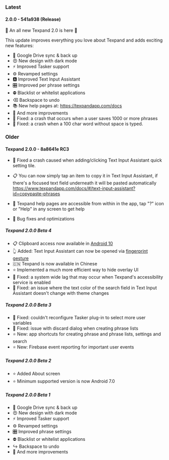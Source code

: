 ### Latest

#### 2.0.0 - 541a938 (Release)

🎊 An all new Texpand 2.0 is here 🎊

This update improves everything you love about Texpand and adds exciting new features:

- 🔄 Google Drive sync & back up
- 😍 New design with dark mode
- ⚡  Improved Tasker support
- ⚙️ Revamped settings
- 🅰  Improved Text Input Assistant 
- 🎛️ Improved per phrase settings
- ⛔ Blacklist or whitelist applications
- ⌫  Backspace to undo  
- 📚 New help pages at: https://texpandapp.com/docs
- 🔧 And more improvements
- 🐞 Fixed: a crash that occurs when a user saves 1000 or more phrases
- 🐞 Fixed: a crash when a 100 char word without space is typed.



### Older

#### Texpand 2.0.0 - 8a8641e RC3

- 🐞 Fixed a crash caused when adding/clicking Text Input Assistant quick setting tile.

- 📋 You can now simply tap an item to copy it in Text Input Assistant, if there's a focused text field underneath it will be pasted automatically https://www.texpandapp.com/docs/#/text-input-assistant?id=copypaste-phrases

- 📖 Texpand help pages are accessible from within in the app, tap "?" icon or "Help" in any screen to get help

- 🐞 Bug fixes and optimizations


##### Texpand 2.0.0 Beta 4

- 📋 Clipboard access now available in [Android 10](/text-input-assistant?id=clipboard-access-in-android-10 'target=_self')
- 👆 Added: Text Input Assistant can now be opened via [fingerprint gesture](/text-input-assistant?id=how-to-open 'target=_self')
- 🇨🇳 Texpand is now available in Chinese
- ⭐️ Implemented a much more efficient way to hide overlay UI
- 🐞 Fixed: a system wide lag that may occur when Texpand's accessibility service is enabled
- 🐞 Fixed: an issue where the text color of the search field in Text Input Assistant doesn't change with theme changes

##### Texpand 2.0.0 Beta 3

- 🐞 Fixed: couldn't reconfigure Tasker plug-in to select more user variables
- 🐞 Fixed: issue with discard dialog when creating phrase lists
- ⭐️ New: app shortcuts for creating phrase and phrase lists, settings and search
- ⭐️ New: Firebase event reporting for important user events

##### Texpand 2.0.0 Beta 2

- ⭐️ Added About screen 
- ⭐️ Minimum supported version is now Android 7.0

##### Texpand 2.0.0 Beta 1

- 🔄 Google Drive sync & back up
- 😍 New design with dark mode
- ⚡ Improved Tasker support
- ⚙️ Revamped settings
- 🎛️ Improved phrase settings
- ⛔ Blacklist or whitelist applications
- ↪️ Backspace to undo  
- 🔧 And more improvements
